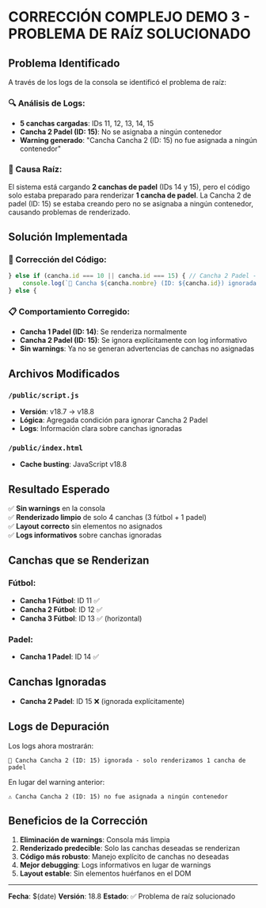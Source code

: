 # CORRECCIÓN COMPLEJO DEMO 3 - PROBLEMA DE RAÍZ SOLUCIONADO

## Problema Identificado

A través de los logs de la consola se identificó el problema de raíz:

### **🔍 Análisis de Logs:**
- **5 canchas cargadas**: IDs 11, 12, 13, 14, 15
- **Cancha 2 Padel (ID: 15)**: No se asignaba a ningún contenedor
- **Warning generado**: "Cancha Cancha 2 (ID: 15) no fue asignada a ningún contenedor"

### **🎯 Causa Raíz:**
El sistema está cargando **2 canchas de padel** (IDs 14 y 15), pero el código solo estaba preparado para renderizar **1 cancha de padel**. La Cancha 2 de padel (ID: 15) se estaba creando pero no se asignaba a ningún contenedor, causando problemas de renderizado.

## Solución Implementada

### **🔧 Corrección del Código:**
```javascript
} else if (cancha.id === 10 || cancha.id === 15) { // Cancha 2 Padel - IGNORAR
    console.log(`🎨 Cancha ${cancha.nombre} (ID: ${cancha.id}) ignorada - solo renderizamos 1 cancha de padel`);
} else {
```

### **📋 Comportamiento Corregido:**
- **Cancha 1 Padel (ID: 14)**: Se renderiza normalmente
- **Cancha 2 Padel (ID: 15)**: Se ignora explícitamente con log informativo
- **Sin warnings**: Ya no se generan advertencias de canchas no asignadas

## Archivos Modificados

### `/public/script.js`
- **Versión**: v18.7 → v18.8
- **Lógica**: Agregada condición para ignorar Cancha 2 Padel
- **Logs**: Información clara sobre canchas ignoradas

### `/public/index.html`
- **Cache busting**: JavaScript v18.8

## Resultado Esperado

✅ **Sin warnings** en la consola  
✅ **Renderizado limpio** de solo 4 canchas (3 fútbol + 1 padel)  
✅ **Layout correcto** sin elementos no asignados  
✅ **Logs informativos** sobre canchas ignoradas  

## Canchas que se Renderizan

### Fútbol:
- **Cancha 1 Fútbol**: ID 11 ✅
- **Cancha 2 Fútbol**: ID 12 ✅
- **Cancha 3 Fútbol**: ID 13 ✅ (horizontal)

### Padel:
- **Cancha 1 Padel**: ID 14 ✅

## Canchas Ignoradas

- **Cancha 2 Padel**: ID 15 ❌ (ignorada explícitamente)

## Logs de Depuración

Los logs ahora mostrarán:
```
🎨 Cancha Cancha 2 (ID: 15) ignorada - solo renderizamos 1 cancha de padel
```

En lugar del warning anterior:
```
⚠️ Cancha Cancha 2 (ID: 15) no fue asignada a ningún contenedor
```

## Beneficios de la Corrección

1. **Eliminación de warnings**: Consola más limpia
2. **Renderizado predecible**: Solo las canchas deseadas se renderizan
3. **Código más robusto**: Manejo explícito de canchas no deseadas
4. **Mejor debugging**: Logs informativos en lugar de warnings
5. **Layout estable**: Sin elementos huérfanos en el DOM

---
**Fecha**: $(date)
**Versión**: 18.8
**Estado**: ✅ Problema de raíz solucionado
